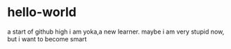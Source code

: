 # hello-world
a start of github
high i am yoka,a new learner.
maybe i am very stupid now, but i want to become smart
